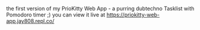 the first version of my PrioKitty Web App - a purring dubtechno Tasklist with Pomodoro timer ;) 
you can view it live at https://priokitty-web-app.jay808.repl.co/
